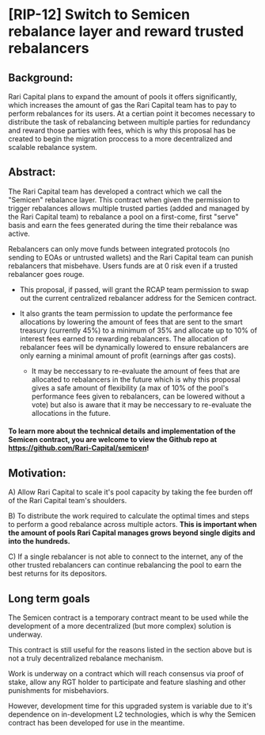# [RIP-12] Switch to Semicen rebalance layer and reward trusted rebalancers

## Background:

Rari Capital plans to expand the amount of pools it offers significantly, which increases the amount of gas the Rari Capital team has to pay to perform rebalances for its users. At a certian point it becomes necessary to distribute the task of rebalancing between multiple parties for redundancy and reward those parties with fees, which is why this proposal has be created to begin the migration proccess to a more decentralized and scalable rebalance system. 

## Abstract:

The Rari Capital team has developed a contract which we call the "Semicen" rebalance layer. 
This contract when given the permission to trigger rebalances allows multiple trusted parties (added and managed by the Rari Capital team) to rebalance a pool on a first-come, first "serve" basis and earn the fees generated during the time their rebalance was active.

Rebalancers can only move funds between integrated protocols (no sending to EOAs or untrusted wallets) and the Rari Capital team can punish rebalancers that misbehave. Users funds are at 0 risk even if a trusted rebalancer goes rouge.

- This proposal, if passed, will grant the RCAP team permission to swap out the current centralized rebalancer address for the Semicen contract. 

- It also grants the team permission to update the performance fee allocations by lowering the amount of fees that are sent to the smart treasury (currently 45%) to a minimum of 35% and allocate up to 10% of interest fees earned to rewarding rebalancers. The allocation of rebalancer fees will be dynamically lowered to ensure rebalancers are only earning a minimal amount of profit (earnings after gas costs).
  - It may be neccessary to re-evaluate the amount of fees that are allocated to rebalancers in the future which is why this proposal gives a safe amount of flexibility (a max of 10% of the pool's performance fees given to rebalancers, can be lowered without a vote) but also is aware that it may be neccessary to re-evaluate the allocations in the future.

#### To learn more about the technical details and implementation of the Semicen contract, you are welcome to view the Github repo at https://github.com/Rari-Capital/semicen!
  
## Motivation:

A) Allow Rari Capital to scale it's pool capacity by taking the fee burden off of the Rari Capital team's shoulders.

B) To distribute the work required to calculate the optimal times and steps to perform a good rebalance across multiple actors. **This is important when the amount of pools Rari Capital manages grows beyond single digits and into the hundreds.**

C) If a single rebalancer is not able to connect to the internet, any of the other trusted rebalancers can continue rebalancing the pool to earn the best returns for its depositors.

## Long term goals
The Semicen contract is a temporary contract meant to be used while the development of a more decentralized (but more complex) solution is underway.

This contract is still useful for the reasons listed in the section above but is not a truly decentralized rebalance mechanism. 

Work is underway on a contract which will reach consensus via proof of stake, allow any RGT holder to participate and feature slashing and other punishments for misbehaviors. 

However, development time for this upgraded system is variable due to it's dependence on in-development L2 technologies, which is why the Semicen contract has been developed for use in the meantime.
